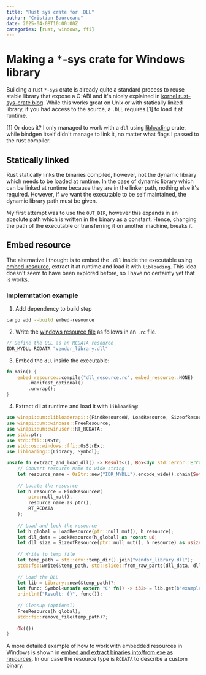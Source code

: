 ```yaml
---
title: "Rust sys crate for .DLL"
author: "Cristian Bourceanu"
date: 2025-04-08T10:00:00Z
categories: [rust, windows, ffi]
---
```


# Making a *-sys crate for Windows library

Building a rust `*-sys` crate is already quite a standard process to reuse
stable library that expose a C-ABI and it's nicely explained in [kornel
rust-sys-crate blog](https://kornel.ski/rust-sys-crate). While this works great on Unix or with
statically linked library, if you had access to the source, a `.DLL` requires
[1] to load it at runtime.

[1] Or does it? I only managed to work with a `dll` using [libloading](https://docs.rs/libloading/latest/libloading/) crate,
while bindgen itself didn't manage to link it, no matter what flags I passed to
the rust compiler.

## Statically linked

Rust statically links the binaries compiled, however, not the dynamic library
which needs to be loaded at runtime. In the case of dynamic library which can be
linked at runtime because they are in the linker path, nothing else it's
required. However, if we want the executable to be self maintained, the dynamic
library path must be given.

My first attempt was to use the `OUT_DIR`, however this expands in an absolute
path which is written in the binary as a constant. Hence, changing the path of
the executable or transferring it on another machine, breaks it.


## Embed resource

The alternative I thought is to embed the `.dll` inside the executable using [embed-resource](https://docs.rs/embed-resource/latest/embed_resource/), extract
it at runtime and load it with `libloading`. This idea doesn't seem to have been
explored before, so I have no certainty yet that is works.

### Implemntation example

1. Add dependency to build step
```sh
cargo add --build embed-resource
```

2. Write the [windows resource file](https://learn.microsoft.com/en-us/windows/win32/menurc/about-resource-files) as follows in an `.rc` file.
```c
// Define the DLL as an RCDATA resource
IDR_MYDLL RCDATA "vendor_library.dll"
```

3. Embed the `dll` inside the executable:
```rust
fn main() {
    embed_resource::compile("dll_resource.rc", embed_resource::NONE)
        .manifest_optional()
        .unwrap();
}
```

4. Extract dll at runtime and load it with `libloading`:
```rust
use winapi::um::libloaderapi::{FindResourceW, LoadResource, SizeofResource, LockResource};
use winapi::um::winbase::FreeResource;
use winapi::um::winuser::RT_RCDATA;
use std::ptr;
use std::ffi::OsStr;
use std::os::windows::ffi::OsStrExt;
use libloading::{Library, Symbol};

unsafe fn extract_and_load_dll() -> Result<(), Box<dyn std::error::Error>> {
    // Convert resource name to wide string
    let resource_name = OsStr::new("IDR_MYDLL").encode_wide().chain(Some(0)).collect::<Vec<_>>();
    
    // Locate the resource
    let h_resource = FindResourceW(
        ptr::null_mut(),
        resource_name.as_ptr(),
        RT_RCDATA
    );
    
    // Load and lock the resource
    let h_global = LoadResource(ptr::null_mut(), h_resource);
    let dll_data = LockResource(h_global) as *const u8;
    let dll_size = SizeofResource(ptr::null_mut(), h_resource) as usize;
    
    // Write to temp file
    let temp_path = std::env::temp_dir().join("vendor_library.dll");
    std::fs::write(&temp_path, std::slice::from_raw_parts(dll_data, dll_size))?;
    
    // Load the DLL
    let lib = Library::new(&temp_path)?;
    let func: Symbol<unsafe extern "C" fn() -> i32> = lib.get(b"example_function")?;
    println!("Result: {}", func());
    
    // Cleanup (optional)
    FreeResource(h_global);
    std::fs::remove_file(temp_path)?;
    
    Ok(())
}
```

A more detailed example of how to work with embedded resources in Windows is
shown in [embed and extract binaries into/from exe as
resources](https://giodicanio.com/2024/03/25/embedding-and-extracting-binary-files-like-dlls-into-an-exe-as-resources/). In our case the resource type is `RCDATA` to describe a custom binary.
